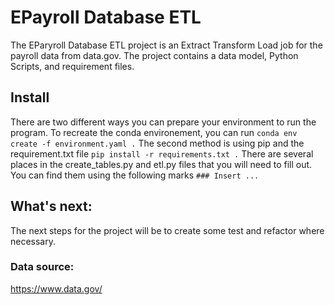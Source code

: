 # EPayroll Database ETL
The EParyroll Database ETL project is an Extract Transform Load job for the payroll data from data.gov. The project contains a data model, Python Scripts, and requirement files.

## Install
There are two different ways you can prepare your environment to run the program. To recreate the conda environement, you can run `conda env create -f environment.yaml .` The second method is using pip and the requirement.txt file `pip install -r requirements.txt .`
There are several places in the create_tables.py and etl.py files that you will need to fill out. You can find them using the following marks `### Insert ...`
## What's next:
The next steps for the project will be to create some test and refactor where necessary. 

### Data source:
https://www.data.gov/ 
